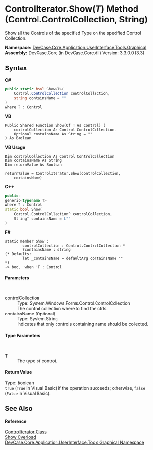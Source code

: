 # ControlIterator.Show(*T*) Method (Control.ControlCollection, String)
 

Show all the Controls of the specified Type on the specified Control Collection.

**Namespace:**&nbsp;<a href="N_DevCase_Core_Application_UserInterface_Tools_Graphical">DevCase.Core.Application.UserInterface.Tools.Graphical</a><br />**Assembly:**&nbsp;DevCase.Core (in DevCase.Core.dll) Version: 3.3.0.0 (3.3)

## Syntax

**C#**<br />
``` C#
public static bool Show<T>(
	Control.ControlCollection controlCollection,
	string containsName = ""
)
where T : Control

```

**VB**<br />
``` VB
Public Shared Function Show(Of T As Control) ( 
	controlCollection As Control.ControlCollection,
	Optional containsName As String = ""
) As Boolean
```

**VB Usage**<br />
``` VB Usage
Dim controlCollection As Control.ControlCollection
Dim containsName As String
Dim returnValue As Boolean

returnValue = ControlIterator.Show(controlCollection, 
	containsName)
```

**C++**<br />
``` C++
public:
generic<typename T>
where T : Control
static bool Show(
	Control.ControlCollection^ controlCollection, 
	String^ containsName = L""
)
```

**F#**<br />
``` F#
static member Show : 
        controlCollection : Control.ControlCollection * 
        ?containsName : string 
(* Defaults:
        let _containsName = defaultArg containsName ""
*)
-> bool  when 'T : Control

```


#### Parameters
&nbsp;<dl><dt>controlCollection</dt><dd>Type: System.Windows.Forms.Control.ControlCollection<br />The control collection where to find the ctrls.</dd><dt>containsName (Optional)</dt><dd>Type: System.String<br />Indicates that only controls containing name should be collected.</dd></dl>

#### Type Parameters
&nbsp;<dl><dt>T</dt><dd>The type of control.</dd></dl>

#### Return Value
Type: Boolean<br />`true` (`True` in Visual Basic) if the operation succeeds; otherwise, `false` (`False` in Visual Basic).

## See Also


#### Reference
<a href="T_DevCase_Core_Application_UserInterface_Tools_Graphical_ControlIterator">ControlIterator Class</a><br /><a href="Overload_DevCase_Core_Application_UserInterface_Tools_Graphical_ControlIterator_Show">Show Overload</a><br /><a href="N_DevCase_Core_Application_UserInterface_Tools_Graphical">DevCase.Core.Application.UserInterface.Tools.Graphical Namespace</a><br />